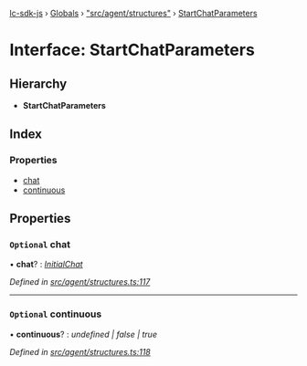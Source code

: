 [lc-sdk-js](../README.md) › [Globals](../globals.md) › ["src/agent/structures"](../modules/_src_agent_structures_.md) › [StartChatParameters](_src_agent_structures_.startchatparameters.md)

# Interface: StartChatParameters

## Hierarchy

* **StartChatParameters**

## Index

### Properties

* [chat](_src_agent_structures_.startchatparameters.md#optional-chat)
* [continuous](_src_agent_structures_.startchatparameters.md#optional-continuous)

## Properties

### `Optional` chat

• **chat**? : *[InitialChat](_src_objects_index_.initialchat.md)*

*Defined in [src/agent/structures.ts:117](https://github.com/livechat/lc-sdk-js/blob/38eeefe/src/agent/structures.ts#L117)*

___

### `Optional` continuous

• **continuous**? : *undefined | false | true*

*Defined in [src/agent/structures.ts:118](https://github.com/livechat/lc-sdk-js/blob/38eeefe/src/agent/structures.ts#L118)*
